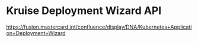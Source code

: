 # Kruise Deployment Wizard API

https://fusion.mastercard.int/confluence/display/DNA/Kubernetes+Application+Deployment+Wizard
